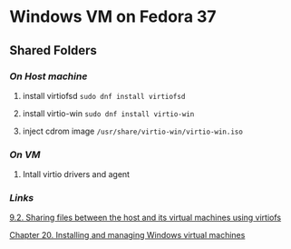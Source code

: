 # Windows VM on Fedora 37

## Shared Folders

### _On Host machine_

1) install virtiofsd
`sudo dnf install virtiofsd`

2) install virtio-win
`sudo dnf install virtio-win`

3) inject cdrom image
`/usr/share/virtio-win/virtio-win.iso`


### _On VM_

1) Intall virtio drivers and agent

### _Links_

[9.2. Sharing files between the host and its virtual machines using virtiofs](https://access.redhat.com/documentation/en-us/red_hat_enterprise_linux/9/html/configuring_and_managing_virtualization/sharing-files-between-the-host-and-its-virtual-machines_configuring-and-managing-virtualization#sharing-files-between-the-host-and-its-virtual-machines-using-virtiofs_sharing-files-between-the-host-and-its-virtual-machines)

[Chapter 20. Installing and managing Windows virtual machines](https://access.redhat.com/documentation/en-us/red_hat_enterprise_linux/9/html/configuring_and_managing_virtualization/installing-and-managing-windows-virtual-machines-on-rhel_configuring-and-managing-virtualization)

